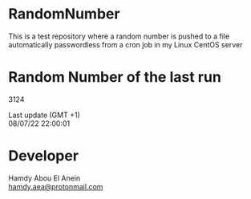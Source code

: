 # RandomNumber    
This is a test repository where a random number is pushed to a file automatically passwordless from a cron job in my Linux CentOS server    
# Random Number of the last run   
3124
      
Last update (GMT +1)    
08/07/22 22:00:01
# Developer    
Hamdy Abou El Anein   
hamdy.aea@protonmail.com
